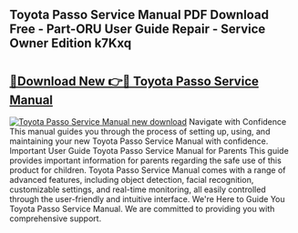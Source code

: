 ## Toyota Passo Service Manual PDF Download Free - Part-ORU User Guide Repair - Service Owner Edition k7Kxq

# <h2><a href="http://bc73744.oget.top/?id=Toyota+Passo+Service+Manual">🔗Download New 👉🔴 Toyota Passo Service Manual</a></h2>

[![Toyota Passo Service Manual new download](https://i.imgur.com/5g1atiW.png)](http://bc73744.oget.top/?id=Toyota+Passo+Service+Manual)
Navigate with Confidence This manual guides you through the process of setting up, using, and maintaining your new Toyota Passo Service Manual with confidence. Important User Guide Toyota Passo Service Manual for Parents This guide provides important information for parents regarding the safe use of this product for children. Toyota Passo Service Manual comes with a range of advanced features, including object detection, facial recognition, customizable settings, and real-time monitoring, all easily controlled through the user-friendly and intuitive interface. We're Here to Guide You Toyota Passo Service Manual. We are committed to providing you with comprehensive support.
